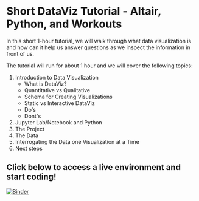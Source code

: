 # Short DataViz Tutorial - Altair, Python, and Workouts


In this short 1-hour tutorial, we will walk through what data visualization is and how can it help us answer questions as we inspect the information in front of us.

The tutorial will run for about 1 hour and we will cover the following topics:

1. Introduction to Data Visualization
    - What is DataViz?
    - Quantitative vs Qualitative
    - Schema for Creating Visualizations
    - Static vs Interactive DataViz
    - Do's
    - Dont's
2. Jupyter Lab/Notebook and Python
3. The Project
4. The Data
5. Interrogating the Data one Visualization at a Time
7. Next steps


## Click below to access a live environment and start coding!

[![Binder](https://mybinder.org/badge_logo.svg)](https://mybinder.org/v2/gh/ramonprz01/dataviz-short-tutorial/master?filepath=01_data_vi[](../../../../blank)z.ipynb)